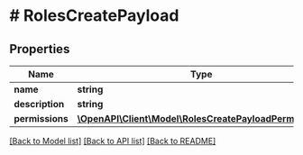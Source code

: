 # # RolesCreatePayload

## Properties

Name | Type | Description | Notes
------------ | ------------- | ------------- | -------------
**name** | **string** |  |
**description** | **string** |  | [optional]
**permissions** | [**\OpenAPI\Client\Model\RolesCreatePayloadPermissions**](RolesCreatePayloadPermissions.md) |  |

[[Back to Model list]](../../README.md#models) [[Back to API list]](../../README.md#endpoints) [[Back to README]](../../README.md)
